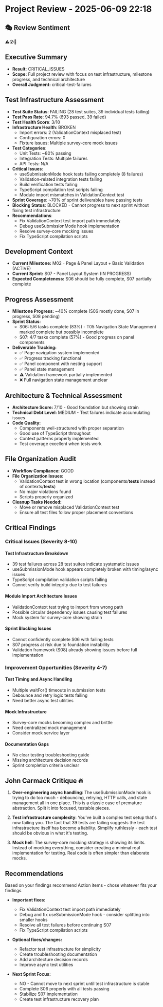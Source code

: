 # Project Review - 2025-06-09 22:18

## 🎭 Review Sentiment

⚠️😰🔧

## Executive Summary

- **Result:** CRITICAL_ISSUES
- **Scope:** Full project review with focus on test infrastructure, milestone progress, and technical architecture
- **Overall Judgment:** critical-test-failures

## Test Infrastructure Assessment

- **Test Suite Status**: FAILING (28 test suites, 39 individual tests failing)
- **Test Pass Rate**: 94.7% (693 passed, 39 failed)
- **Test Health Score**: 3/10
- **Infrastructure Health**: BROKEN
  - Import errors: 2 (ValidationContext misplaced test)
  - Configuration errors: 0
  - Fixture issues: Multiple survey-core mock issues
- **Test Categories**:
  - Unit Tests: ~80% passing
  - Integration Tests: Multiple failures
  - API Tests: N/A
- **Critical Issues**:
  - useSubmissionMode hook tests failing completely (8 failures)
  - Validation-related integration tests failing
  - Build verification tests failing
  - TypeScript compilation test scripts failing
  - Module import mismatches in ValidationContext test
- **Sprint Coverage**: ~70% of sprint deliverables have passing tests
- **Blocking Status**: BLOCKED - Cannot progress to next sprint without fixing test infrastructure
- **Recommendations**:
  - Fix ValidationContext test import path immediately
  - Debug useSubmissionMode hook implementation
  - Resolve survey-core mocking issues
  - Fix TypeScript compilation scripts

## Development Context

- **Current Milestone:** M02 - Page & Panel Layout + Basic Validation (ACTIVE)
- **Current Sprint:** S07 - Panel Layout System (IN PROGRESS)
- **Expected Completeness:** S06 should be fully complete, S07 partially complete

## Progress Assessment

- **Milestone Progress:** ~40% complete (S06 mostly done, S07 in progress, S08 pending)
- **Sprint Status:** 
  - S06: 5/6 tasks complete (83%) - T05 Navigation State Management marked complete but possibly incomplete
  - S07: 4/7 tasks complete (57%) - Good progress on panel components
- **Deliverable Tracking:**
  - ✅ Page navigation system implemented
  - ✅ Progress tracking functional
  - ✅ Panel component with nesting support
  - ✅ Panel state management
  - ⚠️ Validation framework partially implemented
  - ❌ Full navigation state management unclear

## Architecture & Technical Assessment

- **Architecture Score:** 7/10 - Good foundation but showing strain
- **Technical Debt Level:** MEDIUM - Test failures indicate accumulating issues
- **Code Quality:** 
  - Components well-structured with proper separation
  - Good use of TypeScript throughout
  - Context patterns properly implemented
  - Test coverage excellent when tests work

## File Organization Audit

- **Workflow Compliance:** GOOD
- **File Organization Issues:** 
  - ValidationContext test in wrong location (components/__tests__ instead of contexts/__tests__)
  - No major violations found
  - Scripts properly organized
- **Cleanup Tasks Needed:**
  - Move or remove misplaced ValidationContext test
  - Ensure all test files follow proper placement conventions

## Critical Findings

### Critical Issues (Severity 8-10)

#### Test Infrastructure Breakdown

- 39 test failures across 28 test suites indicate systematic issues
- useSubmissionMode hook appears completely broken with timing/async issues
- TypeScript compilation validation scripts failing
- Cannot verify build integrity due to test failures

#### Module Import Architecture Issues

- ValidationContext test trying to import from wrong path
- Possible circular dependency issues causing test failures
- Mock system for survey-core showing strain

#### Sprint Blocking Issues

- Cannot confidently complete S06 with failing tests
- S07 progress at risk due to foundation instability
- Validation framework (S08) already showing issues before full implementation

### Improvement Opportunities (Severity 4-7)

#### Test Timing and Async Handling

- Multiple waitFor() timeouts in submission tests
- Debounce and retry logic tests failing
- Need better async test utilities

#### Mock Infrastructure

- Survey-core mocks becoming complex and brittle
- Need centralized mock management
- Consider mock service layer

#### Documentation Gaps

- No clear testing troubleshooting guide
- Missing architecture decision records
- Sprint completion criteria unclear

## John Carmack Critique 🔥

1. **Over-engineering async handling**: The useSubmissionMode hook is trying to do too much - debouncing, retrying, HTTP calls, and state management all in one place. This is a classic case of premature abstraction. Split it into focused, testable pieces.

2. **Test infrastructure complexity**: You've built a complex test setup that's now failing you. The fact that 39 tests are failing suggests the test infrastructure itself has become a liability. Simplify ruthlessly - each test should be obvious in what it's testing.

3. **Mock hell**: The survey-core mocking strategy is showing its limits. Instead of mocking everything, consider creating a minimal real implementation for testing. Real code is often simpler than elaborate mocks.

## Recommendations

Based on your findings recommend Action items - chose whatever fits your findings

- **Important fixes:** 
  - Fix ValidationContext test import path immediately
  - Debug and fix useSubmissionMode hook - consider splitting into smaller hooks
  - Resolve all test failures before continuing S07
  - Fix TypeScript compilation scripts
  
- **Optional fixes/changes:**
  - Refactor test infrastructure for simplicity
  - Create troubleshooting documentation
  - Add architecture decision records
  - Improve async test utilities
  
- **Next Sprint Focus:** 
  - NO - Cannot move to next sprint until test infrastructure is stable
  - Complete S06 properly with all tests passing
  - Stabilize S07 implementation
  - Create test infrastructure recovery plan